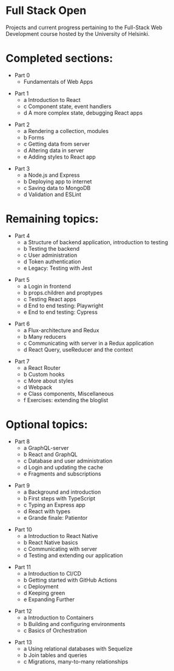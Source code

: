 # Full Stack Open
Projects and current progress pertaining to the Full-Stack Web Development course hosted by the University of Helsinki.

# Completed sections:

<ul>
  <li>Part 0
    <ul>
      <li>Fundamentals of Web Apps</li>
    </ul>
  </li>
</ul>

<ul>
  <li>Part 1
    <ul>
      <li>a Introduction to React</li>
      <li>c Component state, event handlers</li>
      <li>d A more complex state, debugging React apps</li>
    </ul>
  </li>
</ul>

<ul>
  <li>Part 2
    <ul>
      <li>a Rendering a collection, modules</li>
      <li>b Forms</li>
      <li>c Getting data from server</li>
      <li>d Altering data in server</li>
      <li>e Adding styles to React app</li>
    </ul>
  </li>
</ul>

<ul>
  <li>Part 3
    <ul>
      <li>a Node.js and Express</li>
      <li>b Deploying app to internet</li>
      <li>c Saving data to MongoDB</li>
      <li>d Validation and ESLint</li>
    </ul>
  </li>
</ul>

# Remaining topics:

<ul>
  <li>Part 4
    <ul>
      <li>a Structure of backend application, introduction to testing</li>
      <li>b Testing the backend</li>
      <li>c User administration</li>
      <li>d Token authentication</li>
      <li>e Legacy: Testing with Jest</li>
    </ul>
  </li>
</ul>

<ul>
  <li>Part 5
    <ul>
      <li>a Login in frontend</li>
      <li>b props.children and proptypes</li>
      <li>c Testing React apps</li>
      <li>d End to end testing: Playwright</li>
      <li>e End to end testing: Cypress</li>
    </ul>
  </li>
</ul>

<ul>
  <li>Part 6
    <ul>
      <li>a Flux-architecture and Redux</li>
      <li>b Many reducers</li>
      <li>c Communicating with server in a Redux application</li>
      <li>d React Query, useReducer and the context</li>
    </ul>
  </li>
</ul>

<ul>
  <li>Part 7
    <ul>
      <li>a React Router</li>
      <li>b Custom hooks</li>
      <li>c More about styles</li>
      <li>d Webpack</li>
      <li>e Class components, Miscellaneous</li>
      <li>f Exercises: extending the bloglist</li>
    </ul>
  </li>
</ul>

# Optional topics:
<ul>
  <li>Part 8
    <ul>
      <li>a GraphQL-server</li>
      <li>b React and GraphQL</li>
      <li>c Database and user administration</li>
      <li>d Login and updating the cache</li>
      <li>e Fragments and subscriptions</li>
    </ul>
  </li>
</ul>

<ul>
  <li>Part 9
    <ul>
      <li>a Background and introduction</li>
      <li>b First steps with TypeScript</li>
      <li>c Typing an Express app</li>
      <li>d React with types</li>
      <li>e Grande finale: Patientor</li>
    </ul>
  </li>
</ul>

<ul>
  <li>Part 10
    <ul>
      <li>a Introduction to React Native</li>
      <li>b React Native basics</li>
      <li>c Communicating with server</li>
      <li>d Testing and extending our application</li>
    </ul>
  </li>
</ul>

<ul>
  <li>Part 11
    <ul>
      <li>a Introduction to CI/CD</li>
      <li>b Getting started with GitHub Actions</li>
      <li>c Deployment</li>
      <li>d Keeping green</li>
      <li>e Expanding Further</li>
    </ul>
  </li>
</ul>

<ul>
  <li>Part 12
    <ul>
      <li>a Introduction to Containers</li>
      <li>b Building and configuring environments</li>
      <li>c Basics of Orchestration</li>
    </ul>
  </li>
</ul>

<ul>
  <li>Part 13
    <ul>
      <li>a Using relational databases with Sequelize</li>
      <li>b Join tables and queries</li>
      <li>c Migrations, many-to-many relationships</li>
    </ul>
  </li>
</ul>
